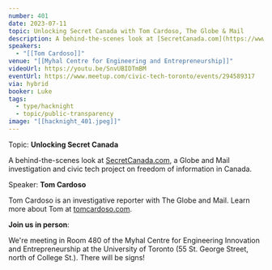 ```yaml
---
number: 401
date: 2023-07-11
topic: Unlocking Secret Canada with Tom Cardoso, The Globe & Mail
description: A behind-the-scenes look at [SecretCanada.com](https://www.secretcanada.com/), a Globe and Mail investigation and civic tech project on freedom of information in Canada.
speakers:
  - "[[Tom Cardoso]]"
venue: "[[Myhal Centre for Engineering and Entrepreneurship]]"
videoUrl: https://youtu.be/SnvUBIDTmBM
eventUrl: https://www.meetup.com/civic-tech-toronto/events/294589317
via: hybrid
booker: Luke
tags:
  - type/hacknight
  - topic/public-transparency
image: "[[hacknight_401.jpeg]]"
---
```


Topic: **Unlocking Secret Canada**

A behind-the-scenes look at [SecretCanada.com](https://www.secretcanada.com/), a Globe and Mail investigation and civic tech project on freedom of information in Canada.

Speaker: **Tom Cardoso**

Tom Cardoso is an investigative reporter with The Globe and Mail. Learn more about Tom at [tomcardoso.com](https://tomcardoso.com/).

**Join us in person**:

We're meeting in Room 480 of the Myhal Centre for Engineering Innovation and Entrepreneurship at the University of Toronto (55 St. George Street, north of College St.). There will be signs!